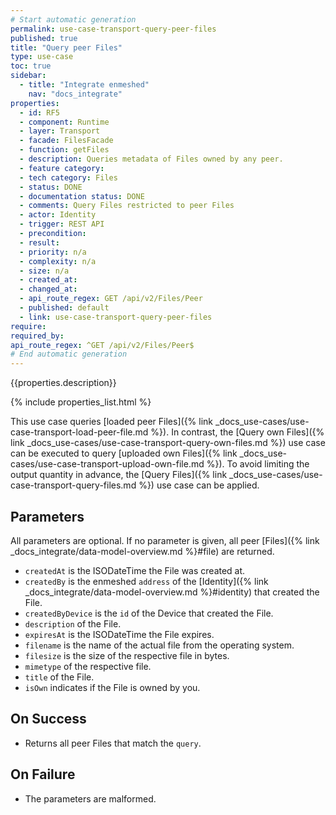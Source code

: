 ```yaml
---
# Start automatic generation
permalink: use-case-transport-query-peer-files
published: true
title: "Query peer Files"
type: use-case
toc: true
sidebar:
  - title: "Integrate enmeshed"
    nav: "docs_integrate"
properties:
  - id: RF5
  - component: Runtime
  - layer: Transport
  - facade: FilesFacade
  - function: getFiles
  - description: Queries metadata of Files owned by any peer.
  - feature category:
  - tech category: Files
  - status: DONE
  - documentation status: DONE
  - comments: Query Files restricted to peer Files
  - actor: Identity
  - trigger: REST API
  - precondition:
  - result:
  - priority: n/a
  - complexity: n/a
  - size: n/a
  - created_at:
  - changed_at:
  - api_route_regex: GET /api/v2/Files/Peer
  - published: default
  - link: use-case-transport-query-peer-files
require:
required_by:
api_route_regex: ^GET /api/v2/Files/Peer$
# End automatic generation
---
```


{{properties.description}}

{% include properties_list.html %}

This use case queries [loaded peer Files]({% link _docs_use-cases/use-case-transport-load-peer-file.md %}).
In contrast, the [Query own Files]({% link _docs_use-cases/use-case-transport-query-own-files.md %}) use case can be executed to query [uploaded own Files]({% link _docs_use-cases/use-case-transport-upload-own-file.md %}).
To avoid limiting the output quantity in advance, the [Query Files]({% link _docs_use-cases/use-case-transport-query-files.md %}) use case can be applied.

## Parameters

All parameters are optional. If no parameter is given, all peer [Files]({% link _docs_integrate/data-model-overview.md %}#file) are returned.

- `createdAt` is the ISODateTime the File was created at.
- `createdBy` is the enmeshed `address` of the [Identity]({% link _docs_integrate/data-model-overview.md %}#identity) that created the File.
- `createdByDevice` is the `id` of the Device that created the File.
- `description` of the File.
- `expiresAt` is the ISODateTime the File expires.
- `filename` is the name of the actual file from the operating system.
- `filesize` is the size of the respective file in bytes.
- `mimetype` of the respective file.
- `title` of the File.
- `isOwn` indicates if the File is owned by you.

## On Success

- Returns all peer Files that match the `query`.

## On Failure

- The parameters are malformed.
